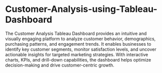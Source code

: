 # Customer-Analysis-using-Tableau-Dashboard


The Customer Analysis Tableau Dashboard provides an intuitive and visually engaging platform to analyze customer behavior, demographics, purchasing patterns, and engagement trends. It enables businesses to identify key customer segments, monitor satisfaction levels, and uncover actionable insights for targeted marketing strategies. With interactive charts, KPIs, and drill-down capabilities, the dashboard helps optimize decision-making and drive customer-centric growth.
